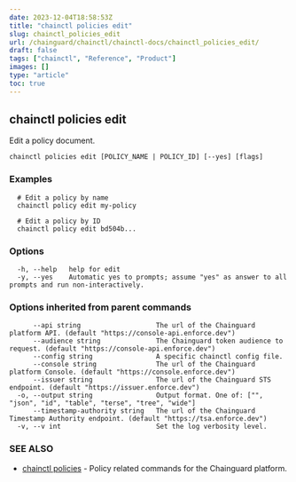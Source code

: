 ```yaml
---
date: 2023-12-04T18:58:53Z
title: "chainctl policies edit"
slug: chainctl_policies_edit
url: /chainguard/chainctl/chainctl-docs/chainctl_policies_edit/
draft: false
tags: ["chainctl", "Reference", "Product"]
images: []
type: "article"
toc: true
---
```

## chainctl policies edit

Edit a policy document.

```
chainctl policies edit [POLICY_NAME | POLICY_ID] [--yes] [flags]
```

### Examples

```
  # Edit a policy by name
  chainctl policy edit my-policy
  
  # Edit a policy by ID
  chainctl policy edit bd504b...
```

### Options

```
  -h, --help   help for edit
  -y, --yes    Automatic yes to prompts; assume "yes" as answer to all prompts and run non-interactively.
```

### Options inherited from parent commands

```
      --api string                   The url of the Chainguard platform API. (default "https://console-api.enforce.dev")
      --audience string              The Chainguard token audience to request. (default "https://console-api.enforce.dev")
      --config string                A specific chainctl config file.
      --console string               The url of the Chainguard platform Console. (default "https://console.enforce.dev")
      --issuer string                The url of the Chainguard STS endpoint. (default "https://issuer.enforce.dev")
  -o, --output string                Output format. One of: ["", "json", "id", "table", "terse", "tree", "wide"]
      --timestamp-authority string   The url of the Chainguard Timestamp Authority endpoint. (default "https://tsa.enforce.dev")
  -v, --v int                        Set the log verbosity level.
```

### SEE ALSO

* [chainctl policies](/chainguard/chainctl/chainctl-docs/chainctl_policies/)	 - Policy related commands for the Chainguard platform.

